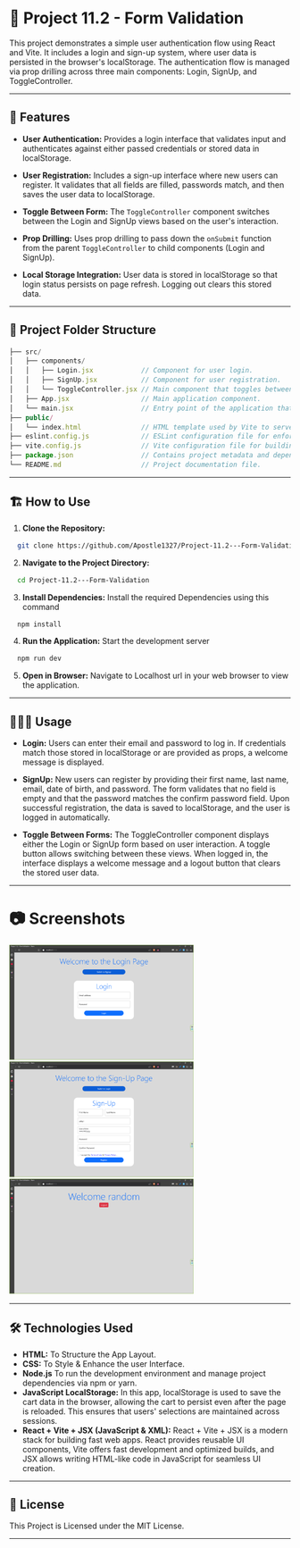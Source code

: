 # 📌 Project 11.2 - Form Validation

This project demonstrates a simple user authentication flow using React and Vite. It includes a login and sign-up system, where user data is persisted in the browser's localStorage. The authentication flow is managed via prop drilling across three main components: Login, SignUp, and ToggleController.

---

## 🚀 Features

- **User Authentication:**
  Provides a login interface that validates input and authenticates against either passed credentials or stored data in localStorage.

- **User Registration:**
  Includes a sign-up interface where new users can register. It validates that all fields are filled, passwords match, and then saves the user data to localStorage.

- **Toggle Between Form:**
  The `ToggleController` component switches between the Login and SignUp views based on the user's interaction.

- **Prop Drilling:**
  Uses prop drilling to pass down the `onSubmit` function from the parent `ToggleController` to child components (Login and SignUp).

- **Local Storage Integration:**
  User data is stored in localStorage so that login status persists on page refresh. Logging out clears this stored data.

---

## 📂 Project Folder Structure

```jsx
├── src/
│   ├── components/
│   │   ├── Login.jsx            // Component for user login.
│   │   ├── SignUp.jsx           // Component for user registration.
│   │   └── ToggleController.jsx // Main component that toggles between Login and SignUp.
│   ├── App.jsx                  // Main application component.
│   └── main.jsx                 // Entry point of the application that renders the App component.
├── public/
│   └── index.html               // HTML template used by Vite to serve the React app.
├── eslint.config.js             // ESLint configuration file for enforcing code quality and consistency.
├── vite.config.js               // Vite configuration file for building and serving the project.
├── package.json                 // Contains project metadata and dependencies.
└── README.md                    // Project documentation file.

```

---

## 🏗️ How to Use

1. **Clone the Repository:**

```bash
  git clone https://github.com/Apostle1327/Project-11.2---Form-Validation.git
```

2. **Navigate to the Project Directory:**

```bash
  cd Project-11.2---Form-Validation
```

3. **Install Dependencies:**
   Install the required Dependencies using this command

```bash
  npm install
```

4. **Run the Application:**
   Start the development server

```bash
  npm run dev
```

5. **Open in Browser:**
   Navigate to Localhost url in your web browser to view the application.

---

## 👨🏼‍💻 Usage

- **Login:**
  Users can enter their email and password to log in. If credentials match those stored in localStorage or are provided as props, a welcome message is displayed.

- **SignUp:**
  New users can register by providing their first name, last name, email, date of birth, and password. The form validates that no field is empty and that the password matches the confirm password field. Upon successful registration, the data is saved to localStorage, and the user is logged in automatically.

- **Toggle Between Forms:**
  The ToggleController component displays either the Login or SignUp form based on user interaction. A toggle button allows switching between these views. When logged in, the interface displays a welcome message and a logout button that clears the stored user data.

---

# 📷 Screenshots

<img width="330" alt="Form Validation - 1" src="./src/Images/Form Validation - 1.png">
<img width="330" alt="Form Validation - 2" src="./src/Images/Form Validation - 2.png">
<img width="330" alt="Form Validation - 3" src="./src/Images/Form Validation - 3.png">

---

## 🛠️ Technologies Used

- **HTML:**
  To Structure the App Layout.
- **CSS:**
  To Style & Enhance the user Interface.
- **Node.js**
  To run the development environment and manage project dependencies via npm or yarn.
- **JavaScript LocalStorage:**
  In this app, localStorage is used to save the cart data in the browser, allowing the cart to persist even after the page is reloaded. This ensures that users' selections are maintained across sessions.
- **React + Vite + JSX (JavaScript & XML):**
  React + Vite + JSX is a modern stack for building fast web apps. React provides reusable UI components, Vite offers fast development and optimized builds, and JSX allows writing HTML-like code in JavaScript for seamless UI creation.

---

## 📜 License

This Project is Licensed under the MIT License.

---
